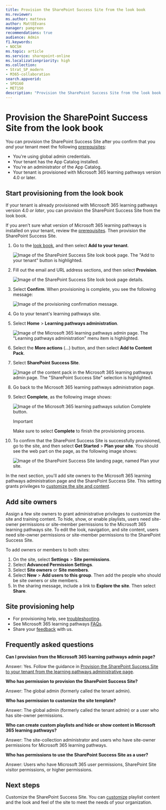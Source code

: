 ```yaml
---
title: Provision the SharePoint Success Site from the look book
ms.reviewer: 
ms.author: matteva
author: MattEEvans
manager: pamgreen
recommendations: true
audience: Admin
f1.keywords:
- NOCSH
ms.topic: article
ms.service: sharepoint-online
ms.localizationpriority: high
ms.collection:  
- Strat_SP_modern
- M365-collaboration
search.appverid:
- SPO160
- MET150
description: "Provision the SharePoint Success Site from the look book."
---
```


# Provision the SharePoint Success Site from the look book

You can provision the SharePoint Success Site after you confirm that you *and* your tenant meet the following [prerequisites](./provision-sss.md#meet-the-requirements):

- You're using global admin credentials.
- Your tenant has the App Catalog installed.
- You're an administrator of the App Catalog.
- Your tenant is provisioned with Microsoft 365 learning pathways version 4.0 or later.


## Start provisioning from the look book
If your tenant is already provisioned with Microsoft 365 learning pathways version 4.0 *or later*, you can provision the SharePoint Success Site from the look book. 

If you aren't sure what version of Microsoft 365 learning pathways is installed on your tenant, review the [prerequisites](./provision-sss.md#meet-the-requirements). Then provision the SharePoint Success Site. 

1. Go to the [look book](https://lookbook.microsoft.com/details/0b860749-56a0-4c4c-992c-536d56d9accf), and then select **Add to your tenant**.

   ![Image of the SharePoint Success Site look book page. The "Add to your tenant" button is highlighted.](media/sss-lookbook-add.png)

2. Fill out the email and URL address sections, and then select **Provision**.

   ![Image of the SharePoint Success Site look book page details.](media/sss-lookbook-details.png)

3. Select **Confirm**. When provisioning is complete, you see the following message:

    ![Image of the provisioning confirmation message.](media/sss-sss-complete.png)

5. Go to your tenant's learning pathways site.

6. Select **Home** > **Learning pathways administration**.

    ![Image of the Microsoft 365 learning pathways admin page. The "Learning pathways administration" menu item is highlighted.](media/sss-sss-admin.png)

7. Select the **More actions** (...) button, and then select **Add to Content Pack**.

8. Select **SharePoint Success Site**.

    ![Image of the content pack in the Microsoft 365 learning pathways admin page. The "SharePoint Success Site" selection is highlighted.](media/sss-content-pack.png)

9. Go back to the Microsoft 365 learning pathways administration page.

10. Select **Complete**, as the following image shows:

    ![Image of the Microsoft 365 learning pathways solution Complete button.](media/sss-m365lp-confirm2.png)

    > [!IMPORTANT]
    > Make sure to select **Complete** to finish the provisioning process.

11. To confirm that the SharePoint Success Site is successfully provisioned, go to the site, and then select **Get Started** > **Plan your site**. You should see the web part on the page, as the following image shows:


    ![Image of the SharePoint Success Site landing page, named Plan your site.](media/sss-content-landing.png)


In the next section, you'll add site owners to the Microsoft 365 learning pathways administration page and the SharePoint Success Site. This setting grants privileges to [customize the site and content](./customize-sss.md). 


## Add site owners 
Assign a few site owners to grant administrative privileges to customize the site and training content. To hide, show, or enable playlists, users need site-owner permissions or site-member permissions to the Microsoft 365 learning pathways site. To edit the look, navigation, and site content, users need site-owner permissions or site-member permissions to the SharePoint Success Site. 

To add owners or members to both sites:

1. On the site, select **Settings** > **Site permissions**.
2. Select **Advanced Permission Settings**.
3. Select **Site owners** or **Site members**.
4. Select **New** > **Add users to this group**. Then add the people who should be site owners or site members.
5. In the sharing message, include a link to **Explore the site**. Then select **Share**.


## Site provisioning help

- For provisioning help, see [troubleshooting](/office365/customlearning/feedback). 
- See Microsoft 365 learning pathways [FAQs](/office365/customlearning/faq).
- Share your [feedback](https://github.com/pnp/custom-learning-office-365/issues) with us.



## Frequently asked questions

**Can I provision from the Microsoft 365 learning pathways admin page?**

Answer: Yes. Follow the guidance in [Provision the SharePoint Success Site to your tenant from the learning pathways administrative page](./provision-sss.md#provision-the-sharepoint-success-site-1).

**Who has permission to provision the SharePoint Success Site?**

Answer: The global admin (formerly called the tenant admin).

**Who has permission to customize the site template?**

Answer: The global admin (formerly called the tenant admin) or a user who has site-owner permissions.

**Who can create custom playlists and hide or show content in Microsoft 365 learning pathways?**

Answer: The site-collection administrator and users who have site-owner permissions for Microsoft 365 learning pathways.

**Who has permissions to use the SharePoint Success Site as a user?**

Answer: Users who have Microsoft 365 user permissions, SharePoint Site visitor permissions, or higher permissions.

## Next steps

Customize the SharePoint Success Site. You can [customize](./customize-sss.md) playlist content and the look and feel of the site to meet the needs of your organization.
